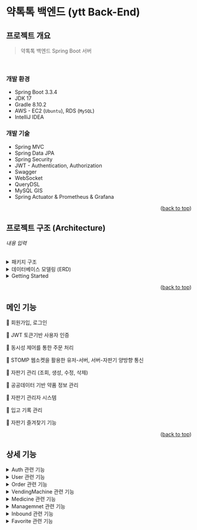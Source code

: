 # 약톡톡 백엔드 (ytt Back-End) 

<!-- ABOUT THE PROJECT -->
## 프로젝트 개요

> 약톡톡 백엔드 Spring Boot 서버

<br>

### 개발 환경

- Spring Boot 3.3.4
- JDK 17
- Gradle 8.10.2
- AWS - EC2 (`Ubuntu`), RDS (`MySQL`)
- IntelliJ IDEA

### 개발 기술

- Spring MVC
- Spring Data JPA
- Spring Security
- JWT - Authentication, Authorization
- Swagger
- WebSocket
- QueryDSL
- MySQL GIS
- Spring Actuator & Prometheus & Grafana


<p align="right">(<a href="#약톡톡-백엔드-ytt-back-end">back to top</a>)</p>

## 프로젝트 구조 (Architecture)

*내용 입력*

<br>

<details>
  <summary>패키지 구조</summary>
  
```
└── src  
    └── main  
        ├── java  
        │   └── com  
        │       └── example  
        │           └── ytt  
        │               ├── App.java  
        │               ├── domain
        │               │   ├── favorite
        │               │   ├── inventory
        │               │   ├── management
        │               │   ├── medicine
        │               │   ├── model        # 공통 Enum, Embeddable 등
        │               │   ├── order
        │               │   ├── user
        │               │   └── vendingmachine  
        │               └── global  
        │               │   ├── common 
        │               │   ├── config 
        │               │   ├── error 
        │               │   └── util
        │               └──YttApplication
        └── resources
            ├── application.yml
            ├── application-common.yml
            ├── application-local.yml  
            ├── application-prod.yml  
            └── application-secret.yml
```

- 도메인 상세
```
└── vendingmachine
    ├── controller
    ├── domain      # Entity, Enum, Embeddable 등
    ├── dto
    ├── exception
    ├── repository
    └── service
```

</details>

<details>
  <summary>데이터베이스 모델링 (ERD)</summary>

  ![YTT_ERD](https://github.com/user-attachments/assets/fede486b-7f2e-4811-8e39-46b16ed4b3fe)
  
</details>
<details>
  <summary>Getting Started</summary>

  `application-common.yml` - 로깅 등 공통 환경 설정  
  `application-local.yml` - 로컬 개발을 위한 H2 DB 설정  
  `application-prod.yml` - 운영 환경 설정. 운영 DB(MySQL) 설정  
  `application-secret.yml` - jwt, 공공데이터 키 설정
  ```yml
  jwt:
    secret: {{your_jwt_key}}
    expiration:
      authorization; {{your_expiration}}
      refresh: {{your_refresh_expiration}}

  open-api: # 의약품 허가정보 기준
    url:
      base-url: http://apis.data.go.kr/1471000/DrugPrdtPrmsnInfoService06
      dtl-url: /getDrugPrdtPrmsnDtlInq05
      list-url: /getDrugPrdtPrmsnInq06

    serviceKey: {{your_open_api_key}}
  ```

  H2 DB 사용 시 아래 sql 추가
  ```sql
  CREATE ALIAS IF NOT EXISTS H2GIS_SPATIAL FOR
  "org.h2gis.functions.factory.H2GISFunctions.load";
  
  CALL H2GIS_SPATIAL();
  ```

  *프로메테우스, 그라파나 설정 추가*
    
</details>


<p align="right">(<a href="#약톡톡-백엔드-ytt-back-end">back to top</a>)</p>

## 메인 기능
📌 회원가입, 로그인

📌 JWT 토큰기반 사용자 인증

📌 동시성 제어를 통한 주문 처리 

📌 STOMP 웹소켓을 활용한 유저-서버, 서버-자판기 양방향 통신

📌 자판기 관리 (조회, 생성, 수정, 삭제)

📌 공공데이터 기반 약품 정보 관리

📌 자판기 관리자 시스템

📌 입고 기록 관리

📌 자판기 즐겨찾기 기능


<p align="right">(<a href="#약톡톡-백엔드-ytt-back-end">back to top</a>)</p>

## 상세 기능

<details>
  <summary>Auth 관련 기능</summary>

![image](https://github.com/user-attachments/assets/488c4028-a617-4f74-89ac-d7d7881d8062)
![image](https://github.com/user-attachments/assets/4296f5be-ad54-4c5f-bba7-d7f6c48e2b42)
1. Sign Up API : 이메일, 비밀번호, 이름, 핸드폰 번호 데이터를 중복 확인 및 정규식 표현 형식 설정으로 비교 후 해시 함수 기능을 사용하여 저장
2. Sign In API : 이메일, 비밀번호를 Spring Security Filter 거쳐 인증 및 JWT 토큰(Authroization, refresh) 발행
3. password API : 사용자의 비밀번호를 해쉬 함수 기능을 사용하여 비교 및 변경
4. logout API : 사용자의 refresh 토큰 삭제를 통한 로그아웃 기능 구현
5. reissue API : 사용자의 refresh 토큰으로 Authorization 토큰을 새로 발급
</details>

<details>
  <summary>User 관련 기능</summary>

![image](https://github.com/user-attachments/assets/0d21897a-8f3a-4185-af5e-86894fdaca8f)
1. Mypage API : JWT를 검증하여 로그인된 사용자의 정보(유저번호, 이메일, 이름, 폰번호, role)를 반환
</details>

<details>
  <summary>Order 관련 기능</summary>

![image](https://github.com/user-attachments/assets/1e6f57f2-0794-424d-aa7a-001a379ea844)
1. Orders API : 주문 목록 조회 (사용자 주문 목록, 상세 주문 목록, 자판기 주문 목록, 모든 주문 목록)
2. Create API : 재고조회 및 자판기 상태 여부 체크 후 사용자의 주문 아이템들로 조합된 주문리스트를 생성, STOMP 형식으로 해당 자판기에게 주문 요청을 전달.
3. Cancle API : 주문 상태가 처리중인 상태라면 주문을 취소, 자판기에 주문 취소 알림.
4. Store API : 자판기에서 처리된 결과를 전달 받아 주문 상태를 업데이트 및 주문을 구독중인 사용자에게 알림.
5. Complete API : 사용자가 자판기에서 약을 수령하면 주문 상태를 완료로 업데이트.
</details>

<details>
  <summary>VendingMachine 관련 기능</summary>

![image](https://github.com/user-attachments/assets/3b9b3818-5452-41a0-b9a7-040046aa0a71)
1. {machineId} API : 관리자가 자판기 운영 상태 변경
2. [POST]vending-machine API : 설정 위치에 자판기를 등록
3. {machineId}/medicine API : 자판기에 약, 수량 추가
4. [GET]vending-machine API : 자판기 조회(범위 내 자판기 조회, 특정 자판기의 특정 약 조회, 자판기 Id로 조회, 특정 자판기의 전체 재고 조회, 약품이 포홤된 주변 자판기 조회, 모든 자판기 조회)

</details>

<details>
  <summary>Medicine 관련 기능</summary>

![image](https://github.com/user-attachments/assets/6c051ae7-a20d-4825-80e6-8797a5dc58bf)
1. [POST]medicine API : 공공데이터에서 이름으로 약품 정보를 찾아서 저장
2. [GET]medicine API : 약품 이름과 제조사, 성분명으로 약품 리스트를 조회
3. medicine/detail API : 약 id 또는 productCode로 약품을 상세 조회
4. medicine/all API : 모든 약품 리스트를 조회
</details>

<details>
  <summary>Managemnet 관련 기능</summary>

![image](https://github.com/user-attachments/assets/70cec844-2dab-4d2b-960e-507d495a3bd7)
1. [DELETE]management/{machineId} API : 특정 자판기의 관리자를 삭제
2. [GET]management/{machineId} API : 특정 자판기의 관리자 리스트 조회
3. [GET]management API : 로그인된 관리자의 관리하는 자판기 리스트 조회
4. [POST]management/{machineId} API : 특정 자판기에 관리자를 추가
</details>

<details>
  <summary>Inbound 관련 기능</summary>

![image](https://github.com/user-attachments/assets/04491ff7-4a78-4f15-af55-524ebcdac735)
1. [GET]inbound/{machineId} API : 입고 기록 조회 API, medicineId 또는 productCode로 특정 약 입고 기록 조회 가능, 없으면 전체 입고 기록 조회
2. [POST]inbound/{machineId} API : 특정 자판기에 약, 수량 입고를 요청
</details>

<details>
  <summary>Favorite 관련 기능</summary>

![image](https://github.com/user-attachments/assets/d6ba98f9-b381-47e2-a47a-025a83d40225)
1. [DELETE]favorites/{machineId} API : 즐겨찾기 리스트에서 해당 자판기를 삭제
2. [GET]favorites API : 사용자의 즐겨찾기 자판기 리스트 조회
3. [POST]favorites/{machineId} API : 즐겨찾기 리스트에 해당 자판기 추가

